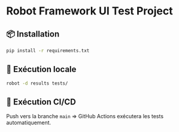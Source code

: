 # Robot Framework UI Test Project

## 📦 Installation
```bash
pip install -r requirements.txt
```

## 🚀 Exécution locale
```bash
robot -d results tests/
```

## 🔄 Exécution CI/CD
Push vers la branche `main` => GitHub Actions exécutera les tests automatiquement.
